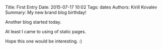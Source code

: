 Title: First Entry
Date: 2015-07-17 10:02
Tags: dates
Authors: Kirill Kovalev
Summary: My new brand blog birthday!

Another blog started today.

At least I came to using of static pages.

Hope this one would be interesting. :)
